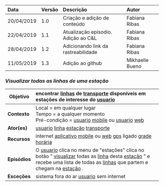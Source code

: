 |Data|Versão|Descrição|Autor|
|:---|:---|:---|:---|
|20/04/2019|1.0|Criação e adição de conteúdo|Fabiana Ribas|
|22/04/2019|1.1|Atualização episodio. Adição ao C&L|Fabiana Ribas|
|28/04/2019|1.2|Adicionando link da rastreabilidade|Fabiana Ribas|
|11/05/2019|1.3|Adição ao github|Mikhaelle Bueno|

### ***<a name="Visualizar Todas As Linhas De Uma Estação">Visualizar todas as linhas de uma estação</a>***

|**Objetivo**|encontrar [linhas](https://github.com/Andre-Eduardo/2019.1-Requisitos-Moovit/wiki/L30---linhas) de [transporte](https://github.com/Andre-Eduardo/2019.1-Requisitos-Moovit/wiki/L63---transporte) disponíveis em estações de interesse do [usuario](https://github.com/Andre-Eduardo/2019.1-Requisitos-Moovit/wiki/L65-Usu%C3%A1rio) |
|--|:--|
|**Contexto**|Local = em qualquer lugar<br>Tempo = a qualquer momento<br>Pré-condição = [usuario](https://github.com/Andre-Eduardo/2019.1-Requisitos-Moovit/wiki/L65-Usu%C3%A1rio) [mobile](https://github.com/Andre-Eduardo/2019.1-Requisitos-Moovit/wiki/L03---aplica%C3%A7ao-mobile) ou [usuario](https://github.com/Andre-Eduardo/2019.1-Requisitos-Moovit/wiki/L65-Usu%C3%A1rio) [web](https://github.com/Andre-Eduardo/2019.1-Requisitos-Moovit/wiki/L04--Aplica%C3%A7%C3%A3o-Web) |
|**Ator(es)**|[usuario](https://github.com/Andre-Eduardo/2019.1-Requisitos-Moovit/wiki/L65-Usu%C3%A1rio) [linha](https://github.com/Andre-Eduardo/2019.1-Requisitos-Moovit/wiki/L27---linha) [estação](https://github.com/Andre-Eduardo/2019.1-Requisitos-Moovit/wiki/L18---esta%C3%A7%C3%A3o) [transporte](https://github.com/Andre-Eduardo/2019.1-Requisitos-Moovit/wiki/L63---transporte) |
|**Recursos**|internet [aplicativo](https://github.com/Andre-Eduardo/2019.1-Requisitos-Moovit/wiki/L03---aplica%C3%A7ao-mobile) [mobile](https://github.com/Andre-Eduardo/2019.1-Requisitos-Moovit/wiki/L03---aplica%C3%A7ao-mobile) ou [web](https://github.com/Andre-Eduardo/2019.1-Requisitos-Moovit/wiki/L04--Aplica%C3%A7%C3%A3o-Web) [gps](https://github.com/Andre-Eduardo/2019.1-Requisitos-Moovit/wiki/L21---gps) ligado [grade horária](https://github.com/Andre-Eduardo/2019.1-Requisitos-Moovit/wiki/L22---grade-horaria) |
|**Episódios**|O [usuario](https://github.com/Andre-Eduardo/2019.1-Requisitos-Moovit/wiki/L65-Usu%C3%A1rio) clica no menu de "estações" clica no botão " [visualizar](https://github.com/Andre-Eduardo/2019.1-Requisitos-Moovit/wiki/C22-visualizar) todas as [linha](https://github.com/Andre-Eduardo/2019.1-Requisitos-Moovit/wiki/L27---linha) desta [estação](https://github.com/Andre-Eduardo/2019.1-Requisitos-Moovit/wiki/L18---esta%C3%A7%C3%A3o) " e recebe uma lista de todas as [linhas](https://github.com/Andre-Eduardo/2019.1-Requisitos-Moovit/wiki/L30---linhas) que partem e chegam na [estação](https://github.com/Andre-Eduardo/2019.1-Requisitos-Moovit/wiki/L18---esta%C3%A7%C3%A3o) . |
|**Exceções**|sistema fora do ar [usuario](https://github.com/Andre-Eduardo/2019.1-Requisitos-Moovit/wiki/L65-Usu%C3%A1rio) sem internet |
<br><br>
